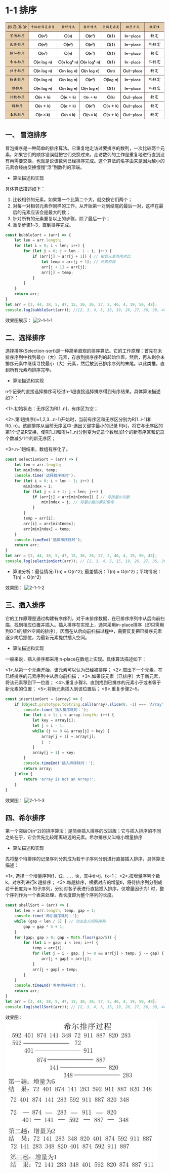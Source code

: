 # 1-1 排序

![2-1-1-0](/assets/2-1-1-0.png)

## 一、 冒泡排序

冒泡排序是一种简单的排序算法。它重复地走访过要排序的数列，一次比较两个元素，如果它们的顺序错误就把它们交换过来。走访数列的工作是重复地进行直到没有再需要交换，也就是说该数列已经排序完成。这个算法的名字由来是因为越小的元素会经由交换慢慢“浮”到数列的顶端。

* 算法描述和实现

具体算法描述如下：

1. 比较相邻的元素。如果第一个比第二个大，就交换它们两个；
2. 对每一对相邻元素作同样的工作，从开始第一对到结尾的最后一对，这样在最后的元素应该会是最大的数；
3. 针对所有的元素重复以上的步骤，除了最后一个；
4. 重复步骤1~3，直到排序完成。

```js
const bubbleSort = (arr) => {
    let len = arr.length;
    for (let i = 0; i < len; i++) {
        for (let j = 0; j < len - 1 - i; j++) {
            if (arr[j] > arr[j + 1]) { // 相邻元素两两对比
                let temp = arr[j + 1]; // 元素交换
                arr[j + 1] = arr[j];
                arr[j] = temp;
            }
        }
    }
    return arr;
}
let arr = [3, 44, 38, 5, 47, 15, 36, 26, 27, 2, 46, 4, 19, 50, 48];
console.log(bubbleSort(arr)); //[2, 3, 4, 5, 15, 19, 26, 27, 36, 38, 44, 46, 47, 48, 50]
```

效果图展示：
![2-1-1-1](/assets/2-1-1-1.png)

## 二、选择排序

选择排序(Selection-sort)是一种简单直观的排序算法。它的工作原理：首先在未排序序列中找到最小（大）元素，存放到排序序列的起始位置，然后，再从剩余未排序元素中继续寻找最小（大）元素，然后放到已排序序列的末尾。以此类推，直到所有元素均排序完毕。

* 算法描述和实现

n个记录的直接选择排序可经过n-1趟直接选择排序得到有序结果。具体算法描述如下：

<1>.初始状态：无序区为R[1..n]，有序区为空；

<2>.第i趟排序(i=1,2,3...n-1)开始时，当前有序区和无序区分别为R[1..i-1]和R(i..n）。该趟排序从当前无序区中-选出关键字最小的记录 R[k]，将它与无序区的第1个记录R交换，使R[1..i]和R[i+1..n)分别变为记录个数增加1个的新有序区和记录个数减少1个的新无序区；

<3>.n-1趟结束，数组有序化了。

```js
const selectionSort = (arr) => {
    let len = arr.length;
    let minIndex, temp;
    console.time('选择排序耗时');
    for (let i = 0; i < len - 1; i++) {
        minIndex = i;
        for (let j = i + 1; j < len; j++) {
            if (arr[j] < arr[minIndex]) { // 寻找最小的数
                minIndex = j; // 将最小数的索引保存
            }
        }
        temp = arr[i];
        arr[i] = arr[minIndex];
        arr[minIndex] = temp;
    }
    console.timeEnd('选择排序耗时');
    return arr;
}
let arr = [3, 44, 38, 5, 47, 15, 36, 26, 27, 2, 46, 4, 19, 50, 48];
console.log(selectionSort(arr)); // [2, 3, 4, 5, 15, 19, 26, 27, 36, 38, 44, 46, 47, 48, 50]
```

* 算法分析：最佳情况:T(n) = O(n^2); 最差情况：T(n) = O(n^2)；平均情况：T(n) = O(n^2)

效果图：
![2-1-1-2](/assets/2-1-1-2.png)

## 三、插入排序

它的工作原理是通过构建有序序列，对于未排序数据，在已排序序列中从后向前扫描，找到相应位置并插入。插入排序在实现上，通常采用in-place排序（即只需用到O(1)的额外空间的排序），因而在从后向前扫描过程中，需要反复把已排序元素逐步向后挪位，为最新元素提供插入空间。

* 算法描述和实现

一般来说，插入排序都采用in-place在数组上实现。具体算法描述如下：

<1>.从第一个元素开始，该元素可以认为已经被排序；
<2>.取出下一个元素，在已经排序的元素序列中从后向前扫描；
<3>.如果该元素（已排序）大于新元素，将该元素移到下一位置；
<4>.重复步骤3，直到找到已排序的元素小于或者等于新元素的位置；
<5>.将新元素插入到该位置后；
<6>.重复步骤2~5。

```js
const insertionSort = (array) => {
    if (Object.prototype.toString.call(array).slice(8, -1) === 'Array') {
        console.time('插入排序耗时：');
        for (let i = 1; i < array.length; i++) {
            let key = array[i];
            let j = i - 1;
            while (j >= 0 && array[j] > key) {
                array[j + 1] = array[j];
                j--;
            }
            array[j + 1] = key;
        }
        console.timeEnd('插入排序耗时：');
        return array;
    } else {
        return 'array is not an Array!';
    }
}
```

效果图：
![2-1-1-3](/assets/2-1-1-3.png)

## 四、希尔排序

第一个突破O(n^2)的排序算法；是简单插入排序的改进版；它与插入排序的不同之处在于，它会优先比较距离较远的元素。希尔排序又叫缩小增量排序

* 算法描述和实现

先将整个待排序的记录序列分割成为若干子序列分别进行直接插入排序，具体算法描述：

<1>. 选择一个增量序列t1，t2，…，tk，其中ti>tj，tk=1；
<2>.按增量序列个数k，对序列进行k 趟排序；
<3>.每趟排序，根据对应的增量ti，将待排序列分割成若干长度为m 的子序列，分别对各子表进行直接插入排序。仅增量因子为1 时，整个序列作为一个表来处理，表长度即为整个序列的长度。

```js
const shellSort = (arr) => {
    let len = arr.length, temp, gap = 1;
    console.time('希尔排序耗时：');
    while (gap < len / 5) { // 动态定义间隔序列
        gap = gap * 5 + 1;
    }
    for (gap; gap > 0; gap = Math.floor(gap/5)) {
        for (let i = gap; i < len; i++) {
            temp = arr[i];
            for (let j = i - gap; j >= 0 && arr[j] > temp; j -= gap) {
                arr[j + gap] = arr[j];
            }
            arr[j + gap] = temp;
        }
    }
    console.timeEnd('希尔排序耗时：');
    return arr;
}
let arr = [3, 44, 38, 5, 47, 15, 36, 26, 27, 2, 46, 4, 19, 50, 48];
console.log(shellSort(arr)); // [2, 3, 4, 5, 15, 19, 26, 27, 36, 38, 44, 46, 47, 48, 50]
```

效果图：
![2-1-1-4](/assets/2-1-1-4.jpeg)